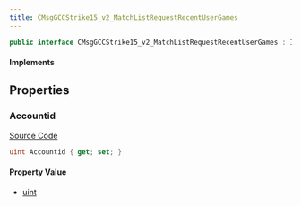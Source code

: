 ```yaml
---
title: CMsgGCCStrike15_v2_MatchListRequestRecentUserGames
---
```


```csharp
public interface CMsgGCCStrike15_v2_MatchListRequestRecentUserGames : ITypedProtobuf<CMsgGCCStrike15_v2_MatchListRequestRecentUserGames>, INativeHandle
```

#### Implements

## Properties

### Accountid

[Source Code](https://github.com/swiftly-solution/swiftlys2/blob/beta/managed/src/SwiftlyS2.Generated/Protobufs/Interfaces/CMsgGCCStrike15_v2_MatchListRequestRecentUserGames.cs#L13)

```csharp
uint Accountid { get; set; }
```

#### Property Value

- [uint](https://learn.microsoft.com/dotnet/api/system.uint32)

